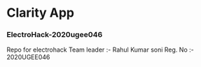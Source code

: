
# Clarity App

### ElectroHack-2020ugee046
Repo for electrohack 
Team leader :- Rahul Kumar soni
Reg. No :- 2020UGEE046
